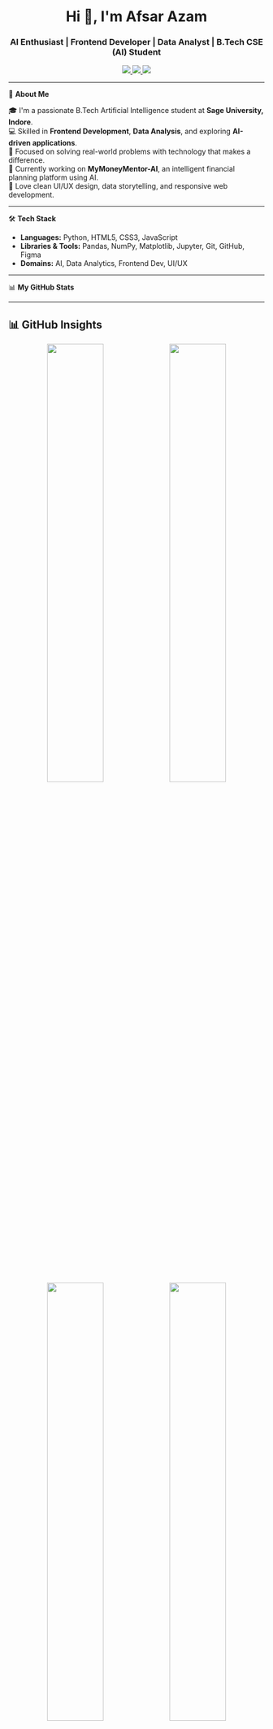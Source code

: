 
<h1 align="center">Hi 👋, I'm Afsar Azam</h1>
<h3 align="center">AI Enthusiast | Frontend Developer | Data Analyst | B.Tech CSE (AI) Student</h3>

<p align="center">
  <a href="https://www.linkedin.com/in/afsar-azam-170046330" target="_blank">
    <img src="https://img.shields.io/badge/LinkedIn-blue?style=for-the-badge&logo=linkedin" />
  </a>
  <a href="https://github.com/Afsar426" target="_blank">
    <img src="https://img.shields.io/badge/GitHub-black?style=for-the-badge&logo=github" />
  </a>
  <a href="https://www.kaggle.com/afsarazam" target="_blank">
    <img src="https://img.shields.io/badge/Kaggle-20BEFF?style=for-the-badge&logo=kaggle&logoColor=white" />
  </a>
</p>

---

🚀 **About Me**

🎓 I'm a passionate B.Tech Artificial Intelligence student at **Sage University, Indore**.  
💻 Skilled in **Frontend Development**, **Data Analysis**, and exploring **AI-driven applications**.  
🧠 Focused on solving real-world problems with technology that makes a difference.  
🌱 Currently working on **MyMoneyMentor-AI**, an intelligent financial planning platform using AI.  
🎨 Love clean UI/UX design, data storytelling, and responsive web development.

---

🛠️ **Tech Stack**

- **Languages:** Python, HTML5, CSS3, JavaScript  
- **Libraries & Tools:** Pandas, NumPy, Matplotlib, Jupyter, Git, GitHub, Figma  
- **Domains:** AI, Data Analytics, Frontend Dev, UI/UX  

---

📊 **My GitHub Stats**

---

## 📊 GitHub Insights

<p align="center">
  <img src="https://github-readme-stats.vercel.app/api?username=Afsar426&show_icons=true&theme=github_dark&hide_border=true&title_color=00FFBF&icon_color=00FFFF&text_color=C5C5C5&bg_color=000000" width="47%" />
  <img src="https://github-readme-streak-stats.herokuapp.com/?user=Afsar426&theme=dark&hide_border=true&stroke=00FFFF&ring=00FFBF&fire=FF00CC" width="47%" />
</p>

<p align="center">
  <img src="https://github-readme-stats.vercel.app/api/top-langs/?username=Afsar426&layout=compact&theme=github_dark&hide_border=true&title_color=00FFBF&text_color=C5C5C5&bg_color=000000" width="47%" />
  <img src="https://github-profile-summary-cards.vercel.app/api/cards/profile-details?username=Afsar426&theme=github_dark" width="47%" />
</p>

<p align="center">
  <img src="https://github-profile-trophy.vercel.app/?username=Afsar426&theme=darkhub&margin-w=10&margin-h=15&column=6&no-frame=true" />
</p>

---

📁 **Projects You Should Check Out**

🔹 **MyMoneyMentor-AI**  
_An AI-based financial planner using Python & intelligent algorithms_  
→ Personal finance insights, budgeting, forecasting

🔹 **Netflix & Amazon Data Analysis**  
_Data-driven storytelling using Pandas, NumPy, and Matplotlib_  
→ Trends, user behavior, and platform comparison

🔹 **Library Management System (Frontend)**  
_Responsive, clean interface for managing a digital library_  
→ Built using HTML, CSS, JavaScript

---

🤝 **Let’s Connect**

I’m always open to collaborations, internships, and exciting project ideas!

📫 **Reach Me At:**  
- [LinkedIn](https://www.linkedin.com/in/afsar-azam-170046330)  
- [GitHub](https://github.com/Afsar426)  
- [Kaggle](https://www.kaggle.com/afsarazam)

---

⭐️ *"Turning ideas into code and data into impact."*
<!-- Proudly created with GPRM ( https://gprm.itsvg.in ) -->
